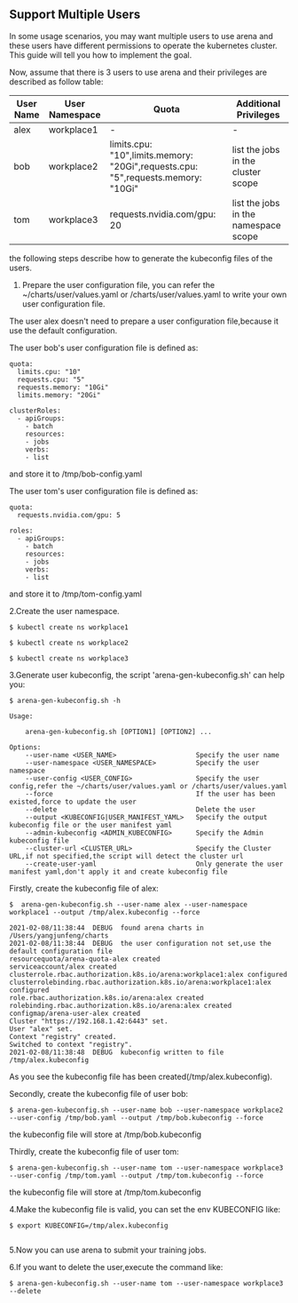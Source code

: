 
## Support Multiple Users

In some usage scenarios, you may want multiple users to use arena and these users have different permissions to operate the kubernetes cluster. This guide will tell you how to implement the goal. 

Now, assume that there is 3 users to use arena and their privileges are described as follow table:


| User Name | User Namespace | Quota | Additional Privileges |
| --------- | -------------- | ----- |---------------------- |
| alex      | workplace1     | -    |-|
| bob       | workplace2     |limits.cpu: "10",limits.memory: "20Gi",requests.cpu: "5",requests.memory: "10Gi" |list the jobs in the cluster scope|
| tom       | workplace3     |requests.nvidia.com/gpu: 20|list the jobs in the namespace scope|

the following steps describe how to generate the kubeconfig files of the users.

1. Prepare the user configuration file, you can refer the ~/charts/user/values.yaml or /charts/user/values.yaml to write your own user configuration file.

The user alex doesn't need to prepare a user configuration file,because it use the default configuration. 

The user bob's user configuration file is defined as: 

```
quota:
  limits.cpu: "10"
  requests.cpu: "5"
  requests.memory: "10Gi"
  limits.memory: "20Gi"

clusterRoles:
  - apiGroups:
    - batch
    resources:
    - jobs
    verbs:
    - list
```

and store it to /tmp/bob-config.yaml

The user tom's user configuration file is defined as: 

```
quota:
  requests.nvidia.com/gpu: 5

roles:
  - apiGroups:
    - batch
    resources:
    - jobs
    verbs:
    - list
```
and store it to /tmp/tom-config.yaml

2.Create the user namespace.

```
$ kubectl create ns workplace1

$ kubectl create ns workplace2

$ kubectl create ns workplace3

```

3.Generate user kubeconfig, the script 'arena-gen-kubeconfig.sh' can help you:

```
$ arena-gen-kubeconfig.sh -h

Usage:

    arena-gen-kubeconfig.sh [OPTION1] [OPTION2] ...

Options:
    --user-name <USER_NAME>                    Specify the user name
    --user-namespace <USER_NAMESPACE>          Specify the user namespace
    --user-config <USER_CONFIG>                Specify the user config,refer the ~/charts/user/values.yaml or /charts/user/values.yaml
    --force                                    If the user has been existed,force to update the user
    --delete                                   Delete the user
    --output <KUBECONFIG|USER_MANIFEST_YAML>   Specify the output kubeconfig file or the user manifest yaml
    --admin-kubeconfig <ADMIN_KUBECONFIG>      Specify the Admin kubeconfig file
    --cluster-url <CLUSTER_URL>                Specify the Cluster URL,if not specified,the script will detect the cluster url
    --create-user-yaml                         Only generate the user manifest yaml,don't apply it and create kubeconfig file
```

Firstly, create the kubeconfig file of alex: 

```
$  arena-gen-kubeconfig.sh --user-name alex --user-namespace workplace1 --output /tmp/alex.kubeconfig --force

2021-02-08/11:38:44  DEBUG  found arena charts in /Users/yangjunfeng/charts
2021-02-08/11:38:44  DEBUG  the user configuration not set,use the default configuration file
resourcequota/arena-quota-alex created
serviceaccount/alex created
clusterrole.rbac.authorization.k8s.io/arena:workplace1:alex configured
clusterrolebinding.rbac.authorization.k8s.io/arena:workplace1:alex configured
role.rbac.authorization.k8s.io/arena:alex created
rolebinding.rbac.authorization.k8s.io/arena:alex created
configmap/arena-user-alex created
Cluster "https://192.168.1.42:6443" set.
User "alex" set.
Context "registry" created.
Switched to context "registry".
2021-02-08/11:38:48  DEBUG  kubeconfig written to file /tmp/alex.kubeconfig
```
As you see the kubeconfig file has been created(/tmp/alex.kubeconfig).

Secondly, create the kubeconfig file of user bob:

```
$ arena-gen-kubeconfig.sh --user-name bob --user-namespace workplace2 --user-config /tmp/bob.yaml --output /tmp/bob.kubeconfig --force
```
the kubeconfig file will store at /tmp/bob.kubeconfig 

Thirdly, create the kubeconfig file of user tom:

```
$ arena-gen-kubeconfig.sh --user-name tom --user-namespace workplace3 --user-config /tmp/tom.yaml --output /tmp/tom.kubeconfig --force
```
the kubeconfig file will store at /tmp/tom.kubeconfig 

4.Make the kubeconfig file is valid, you can set the env KUBECONFIG like:

```
$ export KUBECONFIG=/tmp/alex.kubeconfig
 
```

5.Now you can use arena to submit your training jobs.

6.If you want to delete the user,execute the command like:

```
$ arena-gen-kubeconfig.sh --user-name tom --user-namespace workplace3 --delete
```
